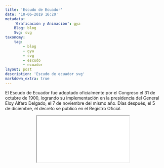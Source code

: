 ```yaml
---
title: 'Escudo de Ecuador'
date: '10-06-2019 16:20'
metadata:
    'Graficación y Animación': gya
    Blog: blog
    Svg: svg
taxonomy:
    tag:
        - blog
        - gya
        - svg
        - escudo
        - ecuador
layout: post
description: 'Escudo de ecuador svg'
markdown_extra: true
---
```


El Escudo de Ecuador fue adoptado oficialmente por el Congreso el 31 de octubre de 1900, logrando su implementación en la presidencia del General Eloy Alfaro Delgado, el 7 de noviembre del mismo año. Días después, el 5 de diciembre, el decreto se publicó en el Registro Oficial.

<center><div>
            <iframe src="/resource/bandera.svg"></iframe>
        </div></center>